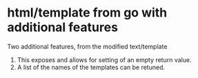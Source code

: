 # html/template from go with additional features

Two additional features, from the modified text/template

1. This exposes and allows for setting of an empty return value.
2. A list of the names of the templates can be retuned.

